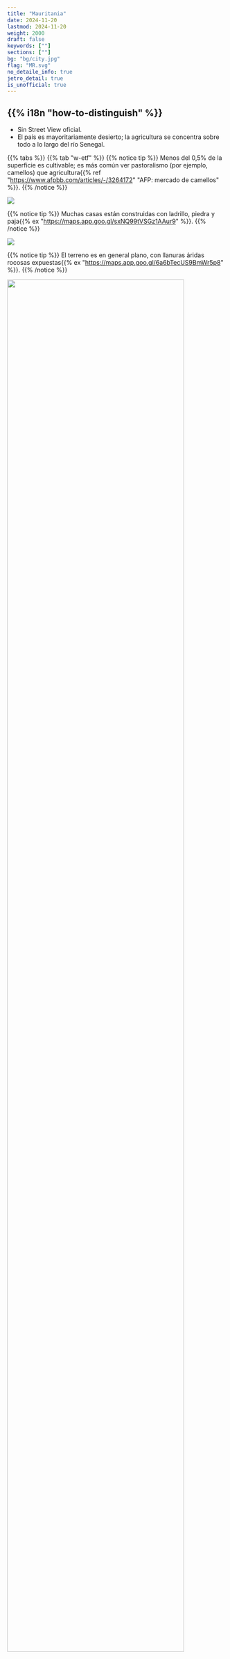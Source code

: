 ```yaml
---
title: "Mauritania"
date: 2024-11-20
lastmod: 2024-11-20
weight: 2000
draft: false
keywords: [""]
sections: [""]
bg: "bg/city.jpg"
flag: "MR.svg"
no_detaile_info: true
jetro_detail: true
is_unofficial: true
---
```


<div class="main-desciption country-description">
    <h2 class="section-title">{{% i18n "how-to-distinguish" %}}</h2>
    <ul class="rule-list">
        <li class="no-evidence">Sin Street View oficial.</li>
        <li>El país es mayoritariamente <span class="quiz">desierto</span>; la agricultura se concentra sobre todo a lo largo del <span class="quiz">río Senegal</span>.</li>
    </ul>
</div>

{{% tabs %}}
{{% tab "w-etf" %}}
{{% notice tip %}}
Menos del <span class="quiz">0,5%</span> de la superficie es cultivable; es más común ver <span class="quiz">pastoralismo</span> (por ejemplo, camellos) que agricultura{{% ref "https://www.afpbb.com/articles/-/3264172" "AFP: mercado de camellos" %}}.
{{% /notice %}}
<div class="googlemap-if no-margin">
<img src="/rule/africa/mauritania/desert_camels_arab_mauritania.jpg">
</div>

{{% notice tip %}}
Muchas casas están construidas con <span class="quiz">ladrillo, piedra y paja</span>{{% ex "https://maps.app.goo.gl/sxNQ99tVSGz1AAur9" %}}.
{{% /notice %}}
<div class="googlemap-if no-margin">
<img src="/rule/africa/mauritania/boutilimitsable.jpg">
</div>

{{% notice tip %}}
El terreno es en general plano, con <span class="quiz">llanuras áridas rocosas</span> expuestas{{% ex "https://maps.app.goo.gl/6a6bTecUS9BmWr5p8" %}}.
{{% /notice %}}
<div class="googlemap-if no-margin">
<img src="/rule/africa/mauritania/coastal_transsaharan_highway_in.jpg" width="90%">
</div>

{{% /tab %}}
{{% /tabs %}}

